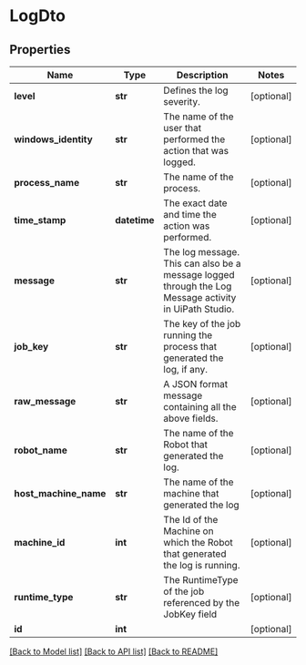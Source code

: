 # LogDto

## Properties
Name | Type | Description | Notes
------------ | ------------- | ------------- | -------------
**level** | **str** | Defines the log severity. | [optional] 
**windows_identity** | **str** | The name of the user that performed the action that was logged. | [optional] 
**process_name** | **str** | The name of the process. | [optional] 
**time_stamp** | **datetime** | The exact date and time the action was performed. | [optional] 
**message** | **str** | The log message. This can also be a message logged through the Log Message activity in UiPath Studio. | [optional] 
**job_key** | **str** | The key of the job running the process that generated the log, if any. | [optional] 
**raw_message** | **str** | A JSON format message containing all the above fields. | [optional] 
**robot_name** | **str** | The name of the Robot that generated the log. | [optional] 
**host_machine_name** | **str** | The name of the machine that generated the log | [optional] 
**machine_id** | **int** | The Id of the Machine on which the Robot that generated the log is running. | [optional] 
**runtime_type** | **str** | The RuntimeType of the job referenced by the JobKey field | [optional] 
**id** | **int** |  | [optional] 

[[Back to Model list]](../README.md#documentation-for-models) [[Back to API list]](../README.md#documentation-for-api-endpoints) [[Back to README]](../README.md)


